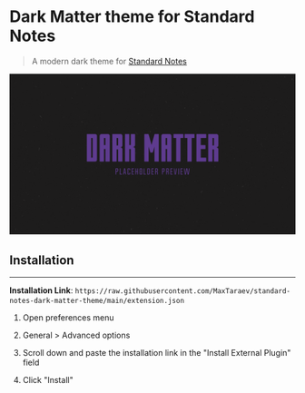 # Dark Matter theme for Standard Notes
> A modern dark theme for [Standard Notes](https://standardnotes.com/)

![Preview](preview.png)

## Installation
---
**Installation Link**: `https://raw.githubusercontent.com/MaxTaraev/standard-notes-dark-matter-theme/main/extension.json`

1. Open preferences menu

2. General > Advanced options

3. Scroll down and paste the installation link in the "Install External Plugin" field

4. Click "Install"
